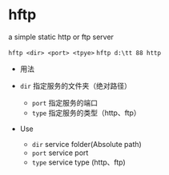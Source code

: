 hftp
====

a simple static http or ftp server

`hftp <dir> <port> <tpye>`
`hftp d:\tt 88 http`

 - 用法

  - `dir` 指定服务的文件夹（绝对路径）
	- `port` 指定服务的端口
 	- `type` 指定服务的类型（http、ftp）

 - Use

	- `dir` service folder(Absolute path)
	- `port` service port
 	- `type` service type (http、ftp)

